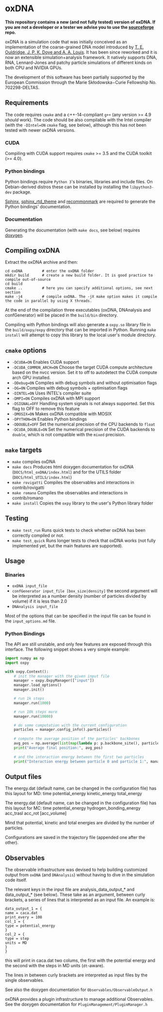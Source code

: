 # oxDNA

**This repository contains a new (and not fully tested) version of oxDNA. If you are not a developer or a tester we advise you to use the [sourceforge](https://sourceforge.net/projects/oxdna/) repo.**

oxDNA is a simulation code that was initially conceived as an implementation of the coarse-grained DNA model introduced by [T. E. Ouldridge, J. P. K. Doye and A. A. Louis](http://dx.doi.org/10.1063/1.3552946). It has been since reworked and it is now an extensible simulation+analysis framework. It natively supports DNA, RNA, Lennard-Jones and patchy particle simulations of different kinds on both CPU and NVIDIA GPUs.

The development of this software has been partially supported by the European Commission through the Marie Skłodowska−Curie Fellowship No. 702298-DELTAS.

## Requirements

The code requires `cmake` and a c++-14-compliant `g++` (any version >= 4.9 *should* work). The code should be also compilable with the Intel compiler (with the `-DIntel=ON` `cmake` flag, see below), although this has not been tested with newer oxDNA versions.

### CUDA

Compiling with CUDA support requires `cmake` >= 3.5 and the CUDA toolkit (>= 4.0).

### Python bindings

Python bindings require `Python 3`'s binaries, libraries and include files. On Debian-derived distros these can be installed by installing the `libpython3-dev` package.

[Sphinx](https://www.sphinx-doc.org/en/master), [sphinx_rtd_theme](https://github.com/readthedocs/sphinx_rtd_theme) and [recommonmark](https://recommonmark.readthedocs.io/en/latest/) are required to generate the Python bindings' documentation.

### Documentation

Generating the documentation (with `make docs`, see below) requires [doxygen](http://www.doxygen.nl/). 

## Compiling oxDNA

Extract the oxDNA archive and then:

```
cd oxDNA         # enter the oxDNA folder
mkdir build      # create a new build folder. It is good practice to compile out-of-source
cd build
cmake ..         # here you can specify additional options, see next section
make -j4         # compile oxDNA. The -jX make option makes it compile the code in parallel by using X threads.
```

At the end of the compilation three executables (oxDNA, DNAnalysis and confGenerator) will be placed in the `build/bin` directory. 

Compiling with Python bindings will also generate a `oxpy.so` library file in the `build/oxpy/oxpy` directory that can be imported in Python. Running `make install` will attempt to copy this library to the local user's module directory.

## `cmake` options

* `-DCUDA=ON` Enables CUDA support
* `-DCUDA_COMMON_ARCH=ON` Choose the target CUDA compute architecture based on the nvcc version. Set it to off to autodetect the CUDA compute arch GPU installed.
* `-DDebug=ON` Compiles with debug symbols and without optimisation flags
* `-DG=ON` Compiles with debug symbols + optimisation flags
* `-DINTEL=ON` Uses INTEL's compiler suite
* `-DMPI=ON` Compiles oxDNA with MPI support
* `-DSIGNAL=OFF` Handling system signals is not always supported. Set this flag to OFF to remove this feature
* `-DMOSIX=ON` Makes oxDNA compatible with MOSIX
* `-DPYTHON=ON` Enables Python bindings
* `-DDOUBLE=OFF` Set the numerical precision of the CPU backends to `float`
* `-DCUDA_DOUBLE=ON` Set the numerical precision of the CUDA backends to `double`, which is not compatible with the `mixed` precision.

## `make` targets

* `make` compiles oxDNA
* `make docs` Produces html doxygen documentation for oxDNA (`DOCS/html_oxDNA/index.html`) and for the UTILS folder (`DOCS/html_UTILS/index.html`)
* `make rovigatti` Compiles the observables and interactions in contrib/rovigatti
* `make romano` Compiles the observables and interactions in contrib/romano
* `make install` Copies the `oxpy` library to the user's Python library folder
	
## Testing

* `make test_run` Runs quick tests to check whether oxDNA has been correctly compiled or not.	
* `make test_quick` Runs longer tests to check that oxDNA works (not fully implemented yet, but the main features are supported). 

## Usage

### Binaries

* `oxDNA input_file`
* `confGenerator input_file [box_size|density]` the second argument will be interpreted as a number density (number of particles divided by volume) if it is less than 2.0
* `DNAnalysis input_file`

Most of the options that can be specified in the input file can be found in the `input_options.md` file.

### Python Bindings

The API are still unstable, and only few features are exposed through this interface. The following snippet shows a very simple example:

```python
import numpy as np
import oxpy

with oxpy.Context():
    # init the manager with the given input file
    manager = oxpy.OxpyManager(["input"])
    manager.load_options()
    manager.init()

    # run 1k steps
    manager.run(1000)

    # run 10k steps more
    manager.run(10000)

    # do some computation with the current configuration
    particles = manager.config_info().particles()
    
    # compute the average position of the particles' backbones
    avg_pos = np.average(list(map(lambda p: p.backbone_site(), particles)), axis=0)
    print("Average final position:", avg_pos)
    
    # and the interaction energy between the first two particles
    print("Interaction energy between particle 0 and particle 1:", manager.config_info().interaction.pair_interaction(particles[0], particles[1]))
```

## Output files

The energy.dat (default name, can be changed in the configuration file) has this layout for MD:
time potential_energy kinetic_energy total_energy

The energy.dat (default name, can be changed in the configuration file) has this layout for MC:
time potential_energy hydrogen_bonding_energy acc_trasl acc_rot [acc_volume]

Mind that potential, kinetic and total energies are divided by the number of particles.

Configurations are saved in the trajectory file (appended one after the other).

## Observables

The observable infrastructure was devised to help building customized output from `oxDNA` (and `DNAnalysis`) without having to dive in the simulation code itself. 

The relevant keys in the input file are analysis_data_output_* and data_output_* (see below). These take as an argument, between curly brackets, a series of lines that is interpreted as an input file.
An example is:

```
data_output_1 = {
name = caca.dat
print_every = 100
col_1 = {
type = potential_energy
}
col_2 = {
type = step
units = MD
}
}
```

this will print in caca.dat two colums, the first with the potential energy and the second with the steps in MD units (`dt`-aware). 

The lines in between curly brackets are interpreted as input files by the single observables.

See also the doxygen documentation for `Observables/ObservableOutput.h`

oxDNA provides a plugin infrastructure to manage additional 
Observables. See the doxygen documentation for `PluginManagement/PluginManager.h`
